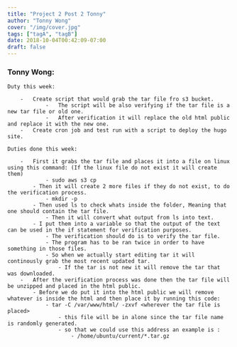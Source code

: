 ```yaml
---
title: "Project 2 Post 2 Tonny"
author: "Tonny Wong"
cover: "/img/cover.jpg"
tags: ["tagA", "tagB"]
date: 2018-10-04T00:42:09-07:00
draft: false
---
```

<h3> Tonny Wong: </h3>

	Duty this week:
	
		-	Create script that would grab the tar file fro s3 bucket.
				-	The script will be also verifying if the tar file is a new tar file or old one.
				-	After verification it will replace the old html public and replace it with the new one.
		- 	Create cron job and test run with a script to deploy the hugo  site. 

	Duties done this week:
		
		-	First it grabs the tar file and places it into a file on linux using this command: (If the linux file do not exist it will create them)
				- sudo aws s3 cp
			- Then it will create 2 more files if they do not exist, to do the verification process. 
				- mkdir -p
			- Then used ls to check whats inside the folder, Meaning that one should contain the tar file.
				- Then it will convert what output from ls into text.
			- I put them into a variable so that the output of the text can be used in the if statement for verification purposes.
				- The verification should do is to verify the tar file.
				- The program has to be ran twice in order to have something in those files.
				- So when we actually start editing tar it will continously grab the most recent updated tar.
					- If the tar is not new it will remove the tar that was downloaded.
		-	After the verification process was done then the tar file will be unzipped and placed in the html public.
			- Before we do put it into the html public we will remove whatever is inside the html and then place it by running this code:
				- tar -C /var/www/html/ -zxvf <wherever the tar file is placed> 
					- this file will be in alone since the tar file name is randomly generated.
					- so that we could use this address an example is :
						- /home/ubuntu/current/*.tar.gz

